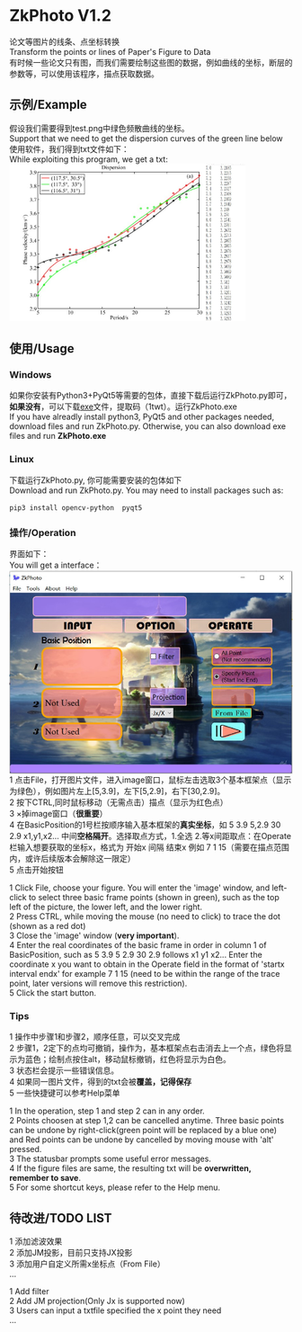 # ZkPhoto V1.2
论文等图片的线条、点坐标转换  
Transform the points or lines of Paper's Figure to Data  
有时候一些论文只有图，而我们需要绘制这些图的数据，例如曲线的坐标，断层的参数等，可以使用该程序，描点获取数据。  
## 示例/Example
假设我们需要得到test.png中绿色频散曲线的坐标。  
Support that we need to get the dispersion curves of the green line below 
使用软件，我们得到txt文件如下：  
While exploiting this program, we get a txt:  
<img src="test.png" alt="test.png" width="500" height="400" style="zoom:70%" align=left/><img src="testtxt.png" alt="testtxt.png" width="100" height="400" style="zoom:70%" align=right/>  

## 使用/Usage
### Windows
如果你安装有Python3+PyQt5等需要的包体，直接下载后运行ZkPhoto.py即可，**如果没有**，可以下载[exe](https://pan.baidu.com/s/1DS7GO_nhBHRe3BrVrlFzXQ)文件，提取码（1twt）。运行ZkPhoto.exe  
If you have alreadly install python3, PyQt5 and other packages needed, download files and run ZkPhoto.py. Otherwise, you can also download exe files and run **ZkPhoto.exe**  
### Linux
下载运行ZkPhoto.py, 你可能需要安装的包体如下  
Download and run ZkPhoto.py. You may need to install packages such as:  
```bash
pip3 install opencv-python  pyqt5
```
### 操作/Operation
界面如下：  
You will get a interface：  
<img src="interface.png" alt="interface.png" style="zoom:70%;" align=center>  
1 点击File，打开图片文件，进入image窗口，鼠标左击选取3个基本框架点（显示为绿色），例如图片左上[5,3.9]，左下[5,2.9]，右下[30,2.9]。  
2 按下CTRL,同时鼠标移动（无需点击）描点（显示为红色点）  
3  ×掉image窗口（**很重要**）  
4 在BasicPosition的1号栏按顺序输入基本框架的**真实坐标**，如 5 3.9 5,2.9 30 2.9  x1,y1,x2... 中间**空格隔开**。选择取点方式，1.全选 2.等x间距取点：在Operate栏输入想要获取的坐标x，格式为 开始x 间隔 结束x 例如 7 1 15（需要在描点范围内，或许后续版本会解除这一限定）  
5 点击开始按钮  

1 Click File, choose your figure. You will enter the 'image' window, and left-click to select three basic frame points (shown in green), such as the top left of the picture, the lower left, and the lower right.   
2 Press CTRL, while moving the mouse (no need to click) to trace the dot (shown as a red dot)  
3 Close the 'image' window (**very important**).   
4 Enter the real coordinates of the basic frame in order in column 1 of BasicPosition, such as 5 3.9 5 2.9 30 2.9  follows x1 y1 x2... Enter the coordinate x you want to obtain in the Operate field in the format of 'startx interval endx' for example 7 1 15 (need to be within the range of the trace point, later versions will remove this restriction).   
5 Click the start button.  
### Tips
1 操作中步骤1和步骤2，顺序任意，可以交叉完成  
2 步骤1，2定下的点均可撤销，操作为，基本框架点右击消去上一个点，绿色将显示为蓝色；绘制点按住alt，移动鼠标撤销，红色将显示为白色。  
3 状态栏会提示一些错误信息。  
4 如果同一图片文件，得到的txt会被**覆盖，记得保存**  
5 一些快捷键可以参考Help菜单  

1 In the operation, step 1 and step 2 can in any order.   
2 Points choosen at step 1,2 can be cancelled anytime. Three basic points can be undone by right-click(green point will be replaced by a blue one) and Red points can be undone by cancelled by moving mouse with 'alt' pressed.   
3 The statusbar prompts some useful error messages.   
4 If the figure files are same, the resulting txt will be **overwritten, remember to save**.   
5 For some shortcut keys, please refer to the Help menu.  

## 待改进/TODO LIST
1 添加滤波效果  
2 添加JM投影，目前只支持JX投影  
3 添加用户自定义所需x坐标点（From File）  
...  

1 Add filter  
2 Add JM projection(Only Jx is supported now)  
3 Users can input a txtfile specified the x point they need  
...  






 

